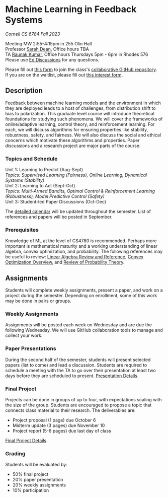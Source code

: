 # Machine Learning in Feedback Systems
*Cornell CS 6784 Fall 2023* 

Meeting MW 2:55-4:15pm in 255 Olin Hall\
Professor [Sarah Dean](https://sdean.website/), Office hours TBA\
TA [Raunak Kumar](https://raunakkmr.github.io/), Office hours Thursdays 5pm - 6pm in Rhodes 576\
Please use [Ed Discussions](https://edstem.org/us/courses/43757/discussion/) for any questions.

Please fill out [this form](https://forms.gle/jrSPksqc6i5v5NTn7) to join the class's [collaborative GitHub repository](https://github.com/ml-feedback-sys/collaborative-f23).\
If you are on the waitlist, please fill out [this interest form](https://docs.google.com/forms/d/e/1FAIpQLSdYhfcsk6G44HnK2NHMMLjvwlGgNo5c6WWlzAqbeGX3v8vX7g/viewform).

## Description
Feedback between machine learning models and the environment in which they are deployed leads to a host of challenges, from distribution shift to bias to polarization. This graduate level course will introduce theoretical foundations for studying such phenomena. We will cover the frameworks of online/adaptive learning,  control theory, and reinforcement learning. For each, we will discuss algorithms for ensuring properties like stability, robustness, safety, and fairness. We will also discuss the social and ethical concerns which motivate these algorithms and properties. Paper discussions and a research project are major parts of the course.

### Topics and Schedule
Unit 1: Learning to Predict (Aug-Sept)\
*Topics: Supervised Learning (Fairness), Online Learning, Dynamical Systems (Stability)*\
Unit 2: Learning to Act (Sept-Oct)\
*Topics: Multi-Armed Bandits, Optimal Control & Reinforcement Learning (Robustness), Model Predictive Control (Safety)*\
Unit 3: Student-led Paper Discussions (Oct-Dec)

The [detailed calendar](calendar.md) will be updated throughout the semester. List of references and papers will be posted in September.

### Prerequisites

Knowledge of ML at the level of CS4780 is recommended. Perhaps more important is mathematical maturity and a working understanding of linear algebra, convex optimization, and probability. The following references may be useful to review: [Linear Algebra Review and Reference](http://www.cs.cmu.edu/~zkolter/course/15-884/linalg-review.pdf), [Convex Optimization Overview](https://cs229.stanford.edu/section/cs229-cvxopt.pdf), and [Review of Probability Theory](https://cs229.stanford.edu/section/cs229-prob.pdf).

## Assignments
Students will complete weekly assignments, present a paper, and work on a project during the semester. Depending on enrollment, some of this work may be done in pairs or groups.

### Weekly Assignments 
Assignments will be posted each week on Wednesday and are due the following Wednesday. We will use GitHub collaboration tools to manage and collect your work.

### Paper Presentations
During the second half of the semester, students will present selected papers (list to come) and lead a discussion. Students are required to schedule a meeting with the TA to go over their presentation at least two days before they are scheduled to present. [Presentation Details](presentation.md).


### Final Project
Projects can be done in groups of up to four, with expectations scaling with the size of the group. Students are encouraged to propose a topic that connects class material to their research. The deliverables are:
 - Project proposal (1 page) due October 6
 - Midterm update (3 pages) due November 10
 - Project report (5-6 pages) due last day of class

[Final Project Details](project.md).

### Grading
Students will be evaluated by:
 - 50% final project
 - 20% paper presentation
 - 20% weekly assignments
 - 10% participation
